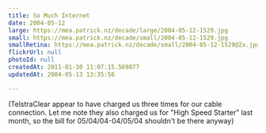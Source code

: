 ```yaml
---
title: So Much Internet
date: 2004-05-12
large: https://mea.patrick.nz/decade/large/2004-05-12-1529.jpg
small: https://mea.patrick.nz/decade/small/2004-05-12-1529.jpg
smallRetina: https://mea.patrick.nz/decade/small/2004-05-12-1529@2x.jpg
flickrUrl: null
photoId: null
createdAt: 2011-01-30 11:07:15.569877
updatedAt: 2004-05-13 13:35:56

---
```

(TelstraClear appear to  have charged us three times for our cable connection. Let me note they also charged us for "High Speed Starter" last month, so the bill for 05/04/04-04/05/04 shouldn't be there anyway)
